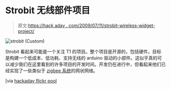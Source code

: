 # Strobit 无线部件项目

> 原文:[https://hack aday . com/2009/07/11/strobit-wireless-widget-project/](https://hackaday.com/2009/07/11/strobit-wireless-widget-project/)

![strobit (Custom)](../Images/a1ff65469ab934d27ee9a09d6ba20d83.png "strobit (Custom)")

Strobit 看起来可能是一个关注 T1 的项目。整个项目是开源的，包括硬件。目标是构建一个低成本、低功耗、支持无线的 arduino 驱动的小部件。这似乎真的可以减少我们在这里看到的许多项目的开发时间。开发仍在进行中，但看起来他们已经实现了一些类似于 [zigbee 系统](http://en.wikipedia.org/wiki/Zigbee)的网状网络。

[via [hackaday flickr pool](http://www.flickr.com/photos/10547551@N06/3606914908/in/pool-76206823@N00)